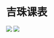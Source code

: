 # 吉珠课表
![](https://github.com/EsauLu/CourseTable/raw/master/Screenshot01.png)
![](https://github.com/EsauLu/CourseTable/raw/master/Screenshot02.png)
